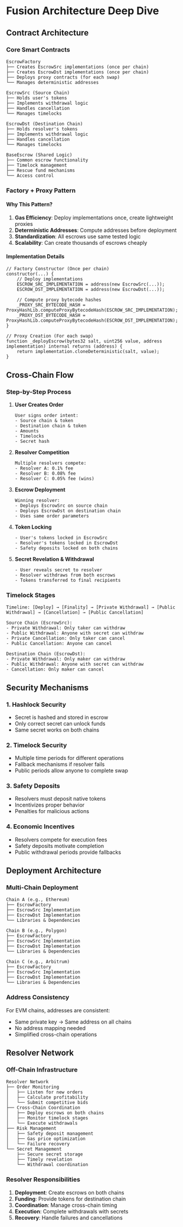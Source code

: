 # Fusion Architecture Deep Dive

## Contract Architecture

### Core Smart Contracts

```
EscrowFactory
├── Creates EscrowSrc implementations (once per chain)
├── Creates EscrowDst implementations (once per chain)
├── Deploys proxy contracts (for each swap)
└── Manages deterministic addresses

EscrowSrc (Source Chain)
├── Holds user's tokens
├── Implements withdrawal logic
├── Handles cancellation
└── Manages timelocks

EscrowDst (Destination Chain)
├── Holds resolver's tokens
├── Implements withdrawal logic
├── Handles cancellation
└── Manages timelocks

BaseEscrow (Shared Logic)
├── Common escrow functionality
├── Timelock management
├── Rescue fund mechanisms
└── Access control
```

### Factory + Proxy Pattern

#### Why This Pattern?

1. **Gas Efficiency**: Deploy implementations once, create lightweight proxies
2. **Deterministic Addresses**: Compute addresses before deployment
3. **Standardization**: All escrows use same tested logic
4. **Scalability**: Can create thousands of escrows cheaply

#### Implementation Details

```solidity
// Factory Constructor (Once per chain)
constructor(...) {
    // Deploy implementations
    ESCROW_SRC_IMPLEMENTATION = address(new EscrowSrc(...));
    ESCROW_DST_IMPLEMENTATION = address(new EscrowDst(...));

    // Compute proxy bytecode hashes
    _PROXY_SRC_BYTECODE_HASH = ProxyHashLib.computeProxyBytecodeHash(ESCROW_SRC_IMPLEMENTATION);
    _PROXY_DST_BYTECODE_HASH = ProxyHashLib.computeProxyBytecodeHash(ESCROW_DST_IMPLEMENTATION);
}

// Proxy Creation (For each swap)
function _deployEscrow(bytes32 salt, uint256 value, address implementation) internal returns (address) {
    return implementation.cloneDeterministic(salt, value);
}
```

## Cross-Chain Flow

### Step-by-Step Process

1. **User Creates Order**

   ```
   User signs order intent:
   - Source chain & token
   - Destination chain & token
   - Amounts
   - Timelocks
   - Secret hash
   ```

2. **Resolver Competition**

   ```
   Multiple resolvers compete:
   - Resolver A: 0.1% fee
   - Resolver B: 0.08% fee
   - Resolver C: 0.05% fee (wins)
   ```

3. **Escrow Deployment**

   ```
   Winning resolver:
   - Deploys EscrowSrc on source chain
   - Deploys EscrowDst on destination chain
   - Uses same order parameters
   ```

4. **Token Locking**

   ```
   - User's tokens locked in EscrowSrc
   - Resolver's tokens locked in EscrowDst
   - Safety deposits locked on both chains
   ```

5. **Secret Revelation & Withdrawal**
   ```
   - User reveals secret to resolver
   - Resolver withdraws from both escrows
   - Tokens transferred to final recipients
   ```

### Timelock Stages

```
Timeline: [Deploy] → [Finality] → [Private Withdrawal] → [Public Withdrawal] → [Cancellation] → [Public Cancellation]

Source Chain (EscrowSrc):
- Private Withdrawal: Only taker can withdraw
- Public Withdrawal: Anyone with secret can withdraw
- Private Cancellation: Only taker can cancel
- Public Cancellation: Anyone can cancel

Destination Chain (EscrowDst):
- Private Withdrawal: Only maker can withdraw
- Public Withdrawal: Anyone with secret can withdraw
- Cancellation: Only maker can cancel
```

## Security Mechanisms

### 1. Hashlock Security

- Secret is hashed and stored in escrow
- Only correct secret can unlock funds
- Same secret works on both chains

### 2. Timelock Security

- Multiple time periods for different operations
- Fallback mechanisms if resolver fails
- Public periods allow anyone to complete swap

### 3. Safety Deposits

- Resolvers must deposit native tokens
- Incentivizes proper behavior
- Penalties for malicious actions

### 4. Economic Incentives

- Resolvers compete for execution fees
- Safety deposits motivate completion
- Public withdrawal periods provide fallbacks

## Deployment Architecture

### Multi-Chain Deployment

```
Chain A (e.g., Ethereum)
├── EscrowFactory
├── EscrowSrc Implementation
├── EscrowDst Implementation
└── Libraries & Dependencies

Chain B (e.g., Polygon)
├── EscrowFactory
├── EscrowSrc Implementation
├── EscrowDst Implementation
└── Libraries & Dependencies

Chain C (e.g., Arbitrum)
├── EscrowFactory
├── EscrowSrc Implementation
├── EscrowDst Implementation
└── Libraries & Dependencies
```

### Address Consistency

For EVM chains, addresses are consistent:

- Same private key → Same address on all chains
- No address mapping needed
- Simplified cross-chain operations

## Resolver Network

### Off-Chain Infrastructure

```
Resolver Network
├── Order Monitoring
│   ├── Listen for new orders
│   ├── Calculate profitability
│   └── Submit competitive bids
├── Cross-Chain Coordination
│   ├── Deploy escrows on both chains
│   ├── Monitor timelock stages
│   └── Execute withdrawals
├── Risk Management
│   ├── Safety deposit management
│   ├── Gas price optimization
│   └── Failure recovery
└── Secret Management
    ├── Secure secret storage
    ├── Timely revelation
    └── Withdrawal coordination
```

### Resolver Responsibilities

1. **Deployment**: Create escrows on both chains
2. **Funding**: Provide tokens for destination chain
3. **Coordination**: Manage cross-chain timing
4. **Execution**: Complete withdrawals with secrets
5. **Recovery**: Handle failures and cancellations
